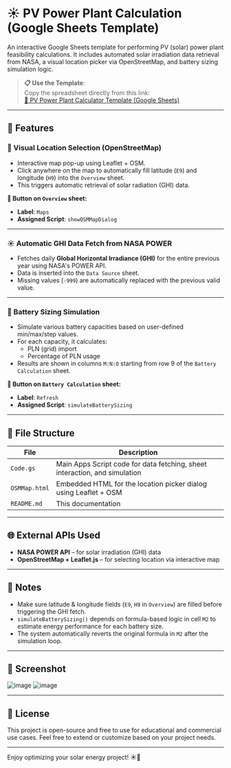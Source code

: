 # ☀️ PV Power Plant Calculation (Google Sheets Template)

An interactive Google Sheets template for performing PV (solar) power plant feasibility calculations. It includes automated solar irradiation data retrieval from NASA, a visual location picker via OpenStreetMap, and battery sizing simulation logic.

> **📋 Use the Template**:  
> Copy the spreadsheet directly from this link:  
> [📎 PV Power Plant Calculator Template (Google Sheets)](https://docs.google.com/spreadsheets/d/1cYo_bQZ9E5Ke_ufEMswpMPYUxu_eVLQPYA2kUa59hIY/edit?usp=sharing)

---

## 🚀 Features

### 📍 Visual Location Selection (OpenStreetMap)
- Interactive map pop-up using Leaflet + OSM.
- Click anywhere on the map to automatically fill latitude (`E9`) and longitude (`H9`) into the `Overview` sheet.
- This triggers automatic retrieval of solar radiation (GHI) data.

**🔘 Button on `Overview` sheet:**
- **Label**: `Maps`
- **Assigned Script**: `showOSMMapDialog`

---

### ☀️ Automatic GHI Data Fetch from NASA POWER
- Fetches daily **Global Horizontal Irradiance (GHI)** for the entire previous year using NASA's POWER API.
- Data is inserted into the `Data Source` sheet.
- Missing values (`-999`) are automatically replaced with the previous valid value.

---

### 🔋 Battery Sizing Simulation
- Simulate various battery capacities based on user-defined min/max/step values.
- For each capacity, it calculates:
  - PLN (grid) import
  - Percentage of PLN usage
- Results are shown in columns `M:N:O` starting from row 9 of the `Battery Calculation` sheet.

**🔘 Button on `Battery Calculation` sheet:**
- **Label**: `Refresh`
- **Assigned Script**: `simulateBatterySizing`

---

## 🧰 File Structure

| File             | Description                                                                 |
|------------------|-----------------------------------------------------------------------------|
| `Code.gs`        | Main Apps Script code for data fetching, sheet interaction, and simulation |
| `OSMMap.html`    | Embedded HTML for the location picker dialog using Leaflet + OSM           |
| `README.md`      | This documentation                                                         |

---

## 🌐 External APIs Used

- **NASA POWER API** – for solar irradiation (GHI) data  
- **OpenStreetMap + Leaflet.js** – for selecting location via interactive map

---

## 📌 Notes

- Make sure latitude & longitude fields (`E9`, `H9` in `Overview`) are filled before triggering the GHI fetch.
- `simulateBatterySizing()` depends on formula-based logic in cell `M2` to estimate energy performance for each battery size.
- The system automatically reverts the original formula in `M2` after the simulation loop.

---

## 📸 Screenshot

![image](https://github.com/user-attachments/assets/6104aabe-fde8-4d70-ae98-7e2fd6b7c35f)
![image](https://github.com/user-attachments/assets/d4441de7-7e40-40af-9cd8-591b3c73f27e)


---

## 🪪 License

This project is open-source and free to use for educational and commercial use cases. Feel free to extend or customize based on your project needs.

---

Enjoy optimizing your solar energy project! ☀️🔋
